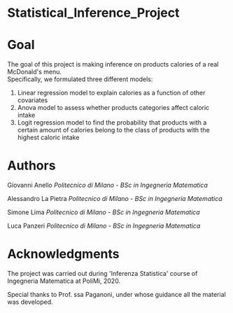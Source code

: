 # Statistical_Inference_Project 

# Goal

The goal of this project is making inference on products calories of a real McDonald's menu.  
Specifically, we formulated three different models:
1. Linear regression model to explain calories as a function of other covariates
2. Anova model to assess whether products categories affect caloric intake 
3. Logit regression model to find the probability that products with a certain amount of calories belong to the class of products with the highest caloric intake

# Authors

Giovanni Anello   *Politecnico di Milano - BSc in Ingegneria Matematica*

Alessandro La Pietra    *Politecnico di Milano - BSc in Ingegneria Matematica*

Simone Lima    *Politecnico di Milano - BSc in Ingegneria Matematica*

Luca Panzeri    *Politecnico di Milano - BSc in Ingegneria Matematica*

# Acknowledgments

The project was carried out during 'Inferenza Statistica' course of Ingegneria Matematica at PoliMi, 2020. 

Special thanks to Prof. ssa Paganoni, under whose guidance all the material was developed.
